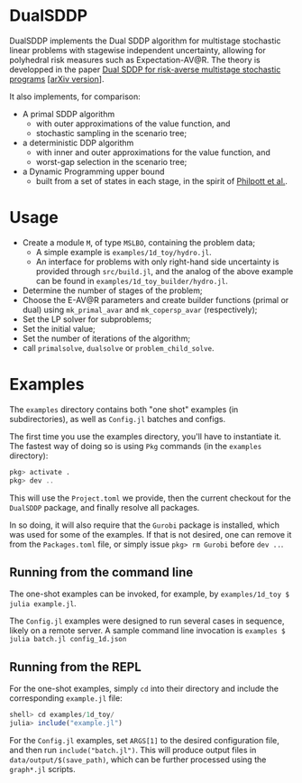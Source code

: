 # DualSDDP

DualSDDP implements the Dual SDDP algorithm
for multistage stochastic linear problems with stagewise independent uncertainty,
allowing for polyhedral risk measures such as Expectation-AV@R.
The theory is developped in the paper
[Dual SDDP for risk-averse multistage stochastic programs](https://www.sciencedirect.com/science/article/abs/pii/S0167637723000603)
[[arXiv version](https://arxiv.org/abs/2107.10930)].

It also implements, for comparison:
- A primal SDDP algorithm
  * with outer approximations of the value function, and
  * stochastic sampling in the scenario tree;
- a deterministic DDP algorithm
  * with inner and outer approximations for the value function, and
  * worst-gap selection in the scenario tree;
- a Dynamic Programming upper bound
  * built from a set of states in each stage, in the spirit of [Philpott et al.](https://www.jstor.org/stable/23481808).

# Usage

- Create a module `M`, of type `MSLBO`, containing the problem data;
  * A simple example is `examples/1d_toy/hydro.jl`.
  * An interface for problems with only right-hand side uncertainty is provided through `src/build.jl`, and the analog of the above example can be found in `examples/1d_toy_builder/hydro.jl`.
- Determine the number of stages of the problem;
- Choose the E-AV@R parameters and create builder functions (primal or dual)
  using `mk_primal_avar` and `mk_copersp_avar` (respectively);
- Set the LP solver for subproblems;
- Set the initial value;
- Set the number of iterations of the algorithm;
- call `primalsolve`, `dualsolve` or `problem_child_solve`.

# Examples

The `examples` directory contains both "one shot" examples (in subdirectories),
as well as `Config.jl` batches and configs.

The first time you use the examples directory, you'll have to instantiate it.
The fastest way of doing so is using `Pkg` commands (in the `examples` directory):


```julia
pkg> activate .
pkg> dev ..
```

This will use the `Project.toml` we provide,
then the current checkout for the `DualSDDP` package,
and finally resolve all packages.

In so doing, it will also require that the `Gurobi` package is installed,
which was used for some of the examples.
If that is not desired, one can remove it from the `Packages.toml` file,
or simply issue `pkg> rm Gurobi` before `dev ..`.

## Running from the command line

The one-shot examples can be invoked, for example, by
`examples/1d_toy $ julia example.jl`.

The `Config.jl` examples were designed to run several cases in sequence,
likely on a remote server.
A sample command line invocation is
`examples $ julia batch.jl config_1d.json`

## Running from the REPL

For the one-shot examples, simply `cd` into their directory and include
the corresponding `example.jl` file:

```julia
shell> cd examples/1d_toy/
julia> include("example.jl")
```


For the `Config.jl` examples, set `ARGS[1]` to the desired configuration
file, and then run `include("batch.jl")`.
This will produce output files in `data/output/$(save_path)`, which can be
further processed using the `graph*.jl` scripts.
